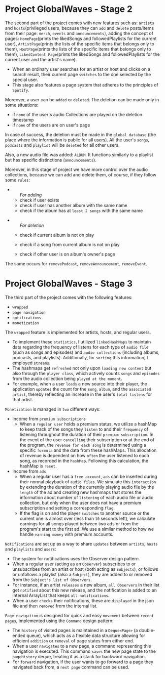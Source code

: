# Project GlobalWaves  - Stage 2

  The second part of the project comes with new features such as: `artists` and `hosts`(privileged users, because they can `add` and `delete` posts/items from their page: `merch`, `events` and `announcements`), adding the concept of pages: `HomePage`(prints the likedSongs and followedPlaylists for the current user), `ArtistPage`(prints the lists of the specific items that belongs only to them), `HostPage`(prints the lists of the specific items that belongs only to them), `LikedContent Page`(prints the likedSongs and followedPlaylists for the current user and the artist's name).
  
  * When an ordinary user searches for an artist or host and clicks on a search result, their current page `switches` to the one selected by the special user.
  * This stage also features a page system that adheres to the principles of `Spotify`.

  Moreover, a user can be `added` or `deleted`. The deletion can be made only in some situations:
  * if `none` of the user's audio Collections are played on the deletion timestamp
  * if `none` of the users are on user's page 

In case of success, the deletion must be made in the `global database` (the place where the information is public for all users). All the user's `songs`, `podcasts` and `playlist` will be `deleted` for all other users.
  
Also, a new audio file was added: `ALBUM`. It functions similarly to a playlist but has specific distinctions (`announcements`).

Moreover, in this stage of project we have more control over the audio collections, because we can add and delete them, of course, if they follow some `rules`:
* <ul><i>For adding</i>
* check if user exists
* check if user has another album with the same name
* check if the album has at `least 2 songs` with the same name
</ul>

* <ul><i>For deletion</i>

* check if current album is not on play
* check if a song from current album is not on play
* check if other user is on album's owner's page
</ul>

The same occurs for `removePodcast`, `removeAnnouncement`, `removeEvent`.



# Project GlobalWaves  - Stage 3

The third part of the project comes with the following features:
* `wrapped`
* `page navigation`
* `notifications`
* `monetization`

The `wrapped` feature is implemented for artists, hosts, and regular users.
* To implement these `statistics`, I utilized `linkedHashMaps` to maintain data regarding the frequency of listens 
for each type of `audio file` (such as songs and episodes) and `audio collections` (including albums, podcasts, and playlists).
Additionally, for `sorting` this information, I employed `streams`.
* The hashmaps get `refreshed` not only upon `loading new content` but also through the `player class`, which actively counts
`songs` and `episodes` from the audio collection being `played at the moment`.
* For example, when a user `loads` a new source into their player, the application `updates` the count for the `song`, `album`, and the `associated artist`, 
thereby reflecting an increase in the user's `total listens` for that artist.

`Monetization` is managed in `two` different ways:
* Income from `premium subscriptions` 
  * When a `regular user` holds a premium status, we utilize a hashMap to keep track of the 
  songs they `listen` to and their `frequency` of listening throughout the duration of their
  `premium subscription`. In the event of the user `cancelling` their subscription or at the 
  end of the program, the `revenue for each song` is determined using a specific `formula` and 
  the data from these hashMaps. This allocation of revenue is dependent on how `often` the 
  user listened to each song, as recorded in the `hashMap`. Following this calculation, the
  hashMap is `reset`.
* Income from `ads`
  * When a regular user has a `free account`, `ads` can be inserted during their normal playback
  of `audio files`. We simulate this `interaction` by extending the duration of the currently 
  playing audio file by the `length` of the ad and creating new hashmaps that stores the information
  about number of `listening` of each audio file or audio collection, but only when the user does
  not have a premium subscription and setting a corresponding `flag`.
  * If the flag is on and the player `switches` to another source or the current one 
  is almost over (less than `10` seconds left), we calculate earnings for all songs
  played between two ads or from the program's start to the first ad. We use a similar 
  method to how we handle `earning money` with premium accounts.

`Notifications` are set up as a way to share `updates` between `artists`, `hosts` and `playlists` and `users`:
* The system for notifications uses the Observer design pattern.
* When a regular user (acting as an `Observer`) subscribes to or unsubscribes from an artist or host (both acting as `Subjects`),
or follows or unfollows a playlist (also a `Subject`), they are added to or removed from the `Subject's list of Observers`.
* For instance, if an artist `releases` a new album, `all Observers` in their list get `notified` about this new release,
and the notification is added to an internal ArrayList that keeps `all notifications`.
* When a user `checks` their notifications, these are `displayed` in the json file and 
then `removed` from the internal list.

`Page navigation` is designed for quick and easy `movement` between `recent pages`, implemented using the
`Command` design pattern:
* The `history` of visited pages is maintained in a `Deque<Page>` (a double-ended queue), 
which acts as a flexible data structure allowing for efficient `addition` or `removal` of 
page states from either end.
* When a user `navigates` to a new page, a command representing this navigation is executed.
This command `saves` the new page state to the `pageHistory` deque, treating it as a stack for
backward navigation.
* For `forward` navigation, if the user wants to go forward to a page they navigated back 
from, a `next page` command can be used.



